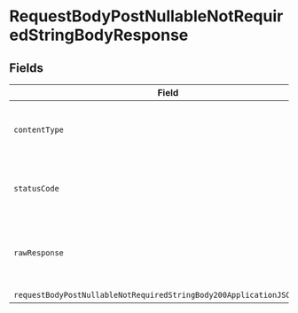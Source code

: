 # RequestBodyPostNullableNotRequiredStringBodyResponse


## Fields

| Field                                                                                                                                                       | Type                                                                                                                                                        | Required                                                                                                                                                    | Description                                                                                                                                                 |
| ----------------------------------------------------------------------------------------------------------------------------------------------------------- | ----------------------------------------------------------------------------------------------------------------------------------------------------------- | ----------------------------------------------------------------------------------------------------------------------------------------------------------- | ----------------------------------------------------------------------------------------------------------------------------------------------------------- |
| `contentType`                                                                                                                                               | *string*                                                                                                                                                    | :heavy_check_mark:                                                                                                                                          | HTTP response content type for this operation                                                                                                               |
| `statusCode`                                                                                                                                                | *number*                                                                                                                                                    | :heavy_check_mark:                                                                                                                                          | HTTP response status code for this operation                                                                                                                |
| `rawResponse`                                                                                                                                               | [AxiosResponse](https://axios-http.com/docs/res_schema)                                                                                                     | :heavy_minus_sign:                                                                                                                                          | Raw HTTP response; suitable for custom response parsing                                                                                                     |
| `requestBodyPostNullableNotRequiredStringBody200ApplicationJSONObject`                                                                                      | [RequestBodyPostNullableNotRequiredStringBody200ApplicationJSON](../../models/operations/requestbodypostnullablenotrequiredstringbody200applicationjson.md) | :heavy_minus_sign:                                                                                                                                          | OK                                                                                                                                                          |